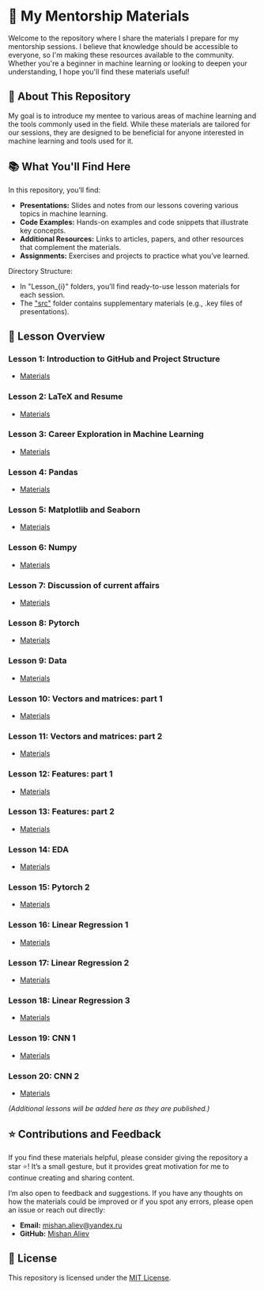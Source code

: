 # 🧠 My Mentorship Materials

Welcome to the repository where I share the materials I prepare for my mentorship sessions. I believe that knowledge should be accessible to everyone, so I'm making these resources available to the community. Whether you're a beginner in machine learning or looking to deepen your understanding, I hope you'll find these materials useful!

## 🏫 About This Repository

My goal is to introduce my mentee to various areas of machine learning and the tools commonly used in the field. While these materials are tailored for our sessions, they are designed to be beneficial for anyone interested in machine learning and tools used for it.

## 📚 What You'll Find Here

In this repository, you’ll find:
- **Presentations:** Slides and notes from our lessons covering various topics in machine learning.
- **Code Examples:** Hands-on examples and code snippets that illustrate key concepts.
- **Additional Resources:** Links to articles, papers, and other resources that complement the materials.
- **Assignments:** Exercises and projects to practice what you’ve learned.

Directory Structure:
- In "Lesson_{i}" folders, you'll find ready-to-use lesson materials for each session.
- The ["src"](./src/) folder contains supplementary materials (e.g., .key files of presentations).

## 📂 Lesson Overview

### Lesson 1: Introduction to GitHub and Project Structure
- [Materials](./Lesson_1/)
### Lesson 2: LaTeX and Resume
- [Materials](./Lesson_2/)
### Lesson 3: Career Exploration in Machine Learning
- [Materials](./Lesson_3/)
### Lesson 4: Pandas
- [Materials](./Lesson_4/)
### Lesson 5: Matplotlib and Seaborn
- [Materials](./Lesson_5/)
### Lesson 6: Numpy
- [Materials](./Lesson_6/)
### Lesson 7: Discussion of current affairs
- [Materials](./Lesson_7/)
### Lesson 8: Pytorch
- [Materials](./Lesson_8/)
### Lesson 9: Data
- [Materials](./Lesson_9/)
### Lesson 10: Vectors and matrices: part 1
- [Materials](./Lesson_10/)
### Lesson 11: Vectors and matrices: part 2
- [Materials](./Lesson_11/)
### Lesson 12: Features: part 1
- [Materials](./Lesson_12/)
### Lesson 13: Features: part 2
- [Materials](./Lesson_13/)
### Lesson 14: EDA
- [Materials](./Lesson_14/)
### Lesson 15: Pytorch 2
- [Materials](./Lesson_15/)
### Lesson 16: Linear Regression 1
- [Materials](./Lesson_16/)
### Lesson 17: Linear Regression 2
- [Materials](./Lesson_17/)
### Lesson 18: Linear Regression 3
- [Materials](./Lesson_18/)
### Lesson 19: CNN 1
- [Materials](./Lesson_19/)
### Lesson 20: CNN 2
- [Materials](./Lesson_20/)

*(Additional lessons will be added here as they are published.)*

## ⭐ Contributions and Feedback

If you find these materials helpful, please consider giving the repository a star ⭐! It’s a small gesture, but it provides great motivation for me to continue creating and sharing content.

I’m also open to feedback and suggestions. If you have any thoughts on how the materials could be improved or if you spot any errors, please open an issue or reach out directly:
- **Email:** mishan.aliev@yandex.ru
- **GitHub:** [Mishan Aliev](https://github.com/thecrazymage)

## 📜 License

This repository is licensed under the [MIT License](./LICENSE).